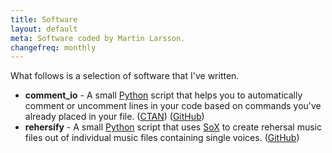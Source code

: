 ```yaml
---
title: Software
layout: default
meta: Software coded by Martin Larsson.
changefreq: monthly
---
```


What follows is a selection of software that I've written.

* **comment_io** - A small [Python](https://www.python.org/) script that helps you to automatically comment or uncomment lines in your code based on commands you've already placed in your file. ([CTAN](https://www.ctan.org/tex-archive/support/comment_io)) ([GitHub](https://github.com/Speldosa/comment_io))
* **rehersify** - A small [Python](https://www.python.org/) script that uses [SoX](http://sox.sourceforge.net/) to create rehersal music files out of individual music files containing single voices. ([GitHub](https://github.com/Speldosa/rehersify))
